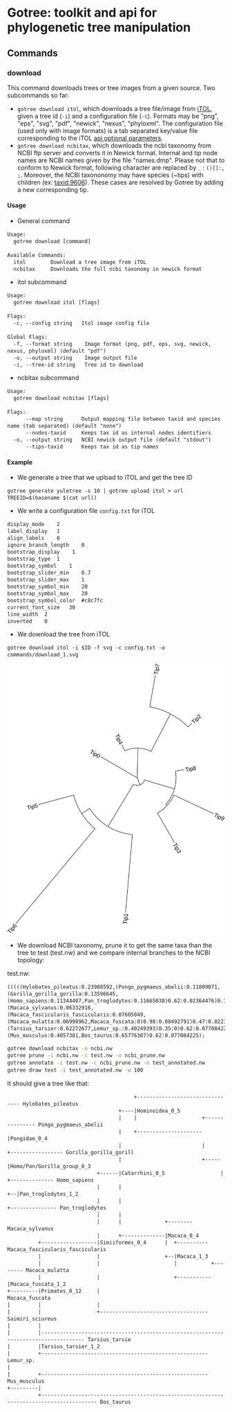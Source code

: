# Gotree: toolkit and api for phylogenetic tree manipulation

## Commands

### download
This command downloads trees or tree images from a given source. Two subcommands so far:
* `gotree download itol`, which downloads a tree file/image from [iTOL](http://itol.embl.de/), given a tree id (`-i`) and a configuration file (`-c`). Formats may be "png", "eps", "svg", "pdf", "newick", "nexus", "phyloxml". The configuration file (used only with image formats) is a tab separated key/value file corresponding to the iTOL [api optional parameters](http://itol.embl.de/help.cgi#bExOpt).
* `gotree download ncbitax`, which downloads the ncbi taxonomy from NCBI ftp server and converts it in Newick format. Internal and tip node names are NCBI names given by the file "names.dmp". Please not that to conform to Newick format, following character are replaced by `_` : `()[]:, ;`. Moreover, the NCBI taxononomy may have species (~tips) with children (ex: [taxid:9606](https://www.ncbi.nlm.nih.gov/Taxonomy/Browser/wwwtax.cgi?mode=Tree&id=9606)). These cases are resolved by Gotree by adding a new corresponding tip.

#### Usage

* General command
```
Usage:
  gotree download [command]

Available Commands:
  itol        Download a tree image from iTOL
  ncbitax     Downloads the full ncbi taxonomy in newick format
```


* itol subcommand
```
Usage:
  gotree download itol [flags]

Flags:
  -c, --config string   Itol image config file

Global Flags:
  -f, --format string    Image format (png, pdf, eps, svg, newick, nexus, phyloxml) (default "pdf")
  -o, --output string    Image output file
  -i, --tree-id string   Tree id to download
```

* ncbitax subcommand
```
Usage:
  gotree download ncbitax [flags]

Flags:
      --map string      Output mapping file between taxid and species name (tab separated) (default "none")
      --nodes-taxid     Keeps tax id as internal nodes identifiers
  -o, --output string   NCBI newick output file (default "stdout")
      --tips-taxid      Keeps tax id as tip names
```

#### Example

* We generate a tree that we upload to iTOL and get the tree ID
```
gotree generate yuletree -s 10 | gotree upload itol > url
TREEID=$(basename $(cat url))
```

* We write a configuration file `config.txt` for iTOL
```
display_mode	2
label_display	1
align_labels	0
ignore_branch_length	0
bootstrap_display	 1
bootstrap_type	1
bootstrap_symbol	1
bootstrap_slider_min	0.7
bootstrap_slider_max	1
bootstrap_symbol_min	20
bootstrap_symbol_max	20
bootstrap_symbol_color	#c8c7fc
current_font_size	30
line_width	2
inverted	0
```

* We download the tree from iTOL
```
gotree download itol -i $ID -f svg -c config.txt -o commands/download_1.svg
```

![Image from iTOL](download_1.svg)

* We download NCBI taxonomy, prune it to get the same taxa than the tree to test (test.nw) and we compare internal branches to the NCBI topology:

test.nw:
```
(((((Hylobates_pileatus:0.23988592,(Pongo_pygmaeus_abelii:0.11809071,(Gorilla_gorilla_gorilla:0.13596645,(Homo_sapiens:0.11344407,Pan_troglodytes:0.11665038)0.62:0.02364476)0.78:0.04257513)0.93:0.15711475)0.56:0.03966791,(Macaca_sylvanus:0.06332916,(Macaca_fascicularis_fascicularis:0.07605049,(Macaca_mulatta:0.06998962,Macaca_fuscata:0)0.98:0.08492791)0.47:0.02236558)0.89:0.11208218)0.43:0.0477543,Saimiri_sciureus:0.25824985)0.71:0.14311537,(Tarsius_tarsier:0.62272677,Lemur_sp.:0.40249393)0.35:0)0.62:0.077084225,(Mus_musculus:0.4057381,Bos_taurus:0.65776307)0.62:0.077084225);
```

```bash
gotree download ncbitax -o ncbi.nw
gotree prune -i ncbi.nw -c test.nw -o ncbi_prune.nw
gotree annotate -i test.nw -c ncbi_prune.nw -o test_annotated.nw
gotree draw text -i test_annotated.nw -w 100
```

It should give a tree like that:
```
                                         +-------------------------------- Hylobates_pileatus                 
                                    +----|Hominoidea_0_5                                                      
                                    |    |                     +--------------- Pongo_pygmaeus_abelii         
                                    |    +---------------------|Pongidae_0_4                                  
                                    |                          |     +----------------- Gorilla_gorilla_gorill
                                    |                          +-----|Homo/Pan/Gorilla_group_0_3              
                             +------|Catarrhini_0_5                  |  +-------------- Homo_sapiens          
                             |      |                                +--|Pan_troglodytes_1_2                  
                             |      |                                   +--------------- Pan_troglodytes      
                             |      |                                                                         
                             |      |              +-------- Macaca_sylvanus                                  
                             |      +--------------|Macaca_0_4                                                
          +------------------|Simiiformes_0_4      |  +---------- Macaca_fascicularis_fascicularis            
          |                  |                     +--|Macaca_1_3                                             
          |                  |                        |           +-------- Macaca_mulatta                    
          |                  |                        +-----------|Macaca_fuscata_1_2                         
+---------|Primates_0_12     |                                     Macaca_fuscata                             
|         |                  |                                                                                
|         |                  +----------------------------------- Saimiri_sciureus                            
|         |                                                                                                   
|         |------------------------------------------------------------------------------------ Tarsius_tarsie
|         |Tarsius_tarsier_1_2                                                                                
|         +------------------------------------------------------ Lemur_sp.                                   
|                                                                                                             
|         +------------------------------------------------------ Mus_musculus                                
+---------|                                                                                                   
          +---------------------------------------------------------------------------------------- Bos_taurus
```
